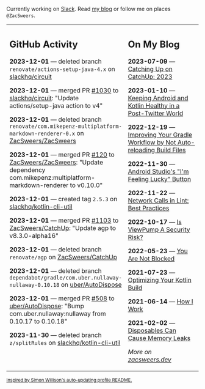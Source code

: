 Currently working on [Slack](https://slack.com/). Read [my blog](https://zacsweers.dev/) or follow me on places `@ZacSweers`.

<table><tr><td valign="top" width="60%">

## GitHub Activity
<!-- githubActivity starts -->
**2023-12-01** — deleted branch `renovate/actions-setup-java-4.x` on [slackhq/circuit](https://github.com/slackhq/circuit)

**2023-12-01** — merged PR [#1030](https://github.com/slackhq/circuit/pull/1030) to [slackhq/circuit](https://github.com/slackhq/circuit): "Update actions/setup-java action to v4"

**2023-12-01** — deleted branch `renovate/com.mikepenz-multiplatform-markdown-renderer-0.x` on [ZacSweers/ZacSweers](https://github.com/ZacSweers/ZacSweers)

**2023-12-01** — merged PR [#120](https://github.com/ZacSweers/ZacSweers/pull/120) to [ZacSweers/ZacSweers](https://github.com/ZacSweers/ZacSweers): "Update dependency com.mikepenz:multiplatform-markdown-renderer to v0.10.0"

**2023-12-01** — created tag `2.5.3` on [slackhq/kotlin-cli-util](https://github.com/slackhq/kotlin-cli-util)

**2023-12-01** — merged PR [#1103](https://github.com/ZacSweers/CatchUp/pull/1103) to [ZacSweers/CatchUp](https://github.com/ZacSweers/CatchUp): "Update agp to v8.3.0-alpha16"

**2023-12-01** — deleted branch `renovate/agp` on [ZacSweers/CatchUp](https://github.com/ZacSweers/CatchUp)

**2023-12-01** — deleted branch `dependabot/gradle/com.uber.nullaway-nullaway-0.10.18` on [uber/AutoDispose](https://github.com/uber/AutoDispose)

**2023-12-01** — merged PR [#508](https://github.com/uber/AutoDispose/pull/508) to [uber/AutoDispose](https://github.com/uber/AutoDispose): "Bump com.uber.nullaway:nullaway from 0.10.17 to 0.10.18"

**2023-11-30** — deleted branch `z/splitRules` on [slackhq/kotlin-cli-util](https://github.com/slackhq/kotlin-cli-util)
<!-- githubActivity ends -->
</td><td valign="top" width="40%">

## On My Blog
<!-- blog starts -->
**2023-07-09** — [Catching Up on CatchUp: 2023](https://www.zacsweers.dev/catching-up-on-catchup-2023/)

**2023-01-10** — [Keeping Android and Kotlin Healthy in a Post-Twitter World](https://www.zacsweers.dev/keeping-android-healthy/)

**2022-12-19** — [Improving Your Gradle Workflow by Not Auto-reloading Build Files](https://www.zacsweers.dev/improving-your-workflow-by-not-auto-reloading-build-files/)

**2022-11-30** — [Android Studio's "I'm Feeling Lucky" Button](https://www.zacsweers.dev/android-studios-im-feeling-lucky-button/)

**2022-11-22** — [Network Calls in Lint: Best Practices](https://www.zacsweers.dev/network-calls-in-lint-best-practices/)

**2022-10-17** — [Is ViewPump A Security Risk?](https://www.zacsweers.dev/is-viewpump-a-security-risk/)

**2022-05-23** — [You Are Not Blocked](https://www.zacsweers.dev/you-are-not-blocked/)

**2021-07-23** — [Optimizing Your Kotlin Build](https://www.zacsweers.dev/optimizing-your-kotlin-build/)

**2021-06-14** — [How I Work](https://www.zacsweers.dev/how-i-work/)

**2021-02-02** — [Disposables Can Cause Memory Leaks](https://www.zacsweers.dev/disposables-can-cause-memory-leaks/)
<!-- blog ends -->
_More on [zacsweers.dev](https://zacsweers.dev/)_
</td></tr></table>

<sub><a href="https://simonwillison.net/2020/Jul/10/self-updating-profile-readme/">Inspired by Simon Willison's auto-updating profile README.</a></sub>